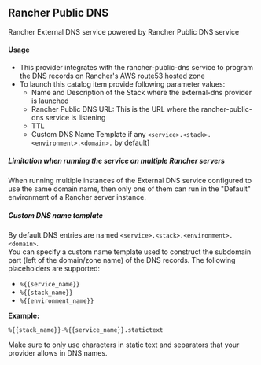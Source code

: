 ## Rancher Public DNS

Rancher External DNS service powered by Rancher Public DNS service

#### Usage

- This provider integrates with the rancher-public-dns service to program the DNS records on Rancher's AWS route53 hosted zone 
- To launch this catalog item provide following parameter values:
    - Name  and Description of the Stack where the external-dns provider is launched
    - Rancher Public DNS URL: This is the URL where the rancher-public-dns service is listening
    - TTL
    - Custom DNS Name Template if any `<service>.<stack>.<environment>.<domain>.` by default]

##### Limitation when running the service on multiple Rancher servers

When running multiple instances of the External DNS service configured to use the same domain name, then only one of them can run in the "Default" environment of a Rancher server instance.

##### Custom DNS name template

By default DNS entries are named `<service>.<stack>.<environment>.<domain>`.    
You can specify a custom name template used to construct the subdomain part (left of the domain/zone name) of the DNS records. The following placeholders are supported:

* `%{{service_name}}`
* `%{{stack_name}}`
* `%{{environment_name}}`

**Example:**

`%{{stack_name}}-%{{service_name}}.statictext`

Make sure to only use characters in static text and separators that your provider allows in DNS names.
